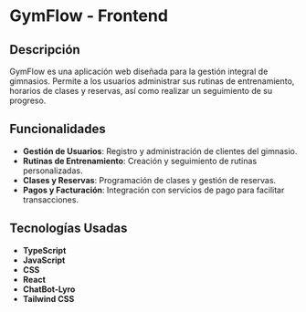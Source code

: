 # GymFlow - Frontend

## Descripción
GymFlow es una aplicación web diseñada para la gestión integral de gimnasios. Permite a los usuarios administrar sus rutinas de entrenamiento, horarios de clases y reservas, así como realizar un seguimiento de su progreso.

## Funcionalidades
- **Gestión de Usuarios**: Registro y administración de clientes del gimnasio.
- **Rutinas de Entrenamiento**: Creación y seguimiento de rutinas personalizadas.
- **Clases y Reservas**: Programación de clases y gestión de reservas.
- **Pagos y Facturación**: Integración con servicios de pago para facilitar transacciones.

## Tecnologías Usadas
- **TypeScript**
- **JavaScript**
- **CSS**
- **React**
- **ChatBot-Lyro**
- **Tailwind CSS**
